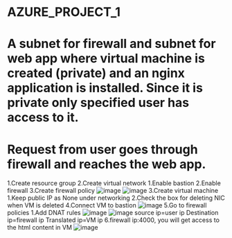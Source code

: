 # AZURE_PROJECT_1
# A subnet for firewall and subnet for web app where virtual machine is created (private) and an nginx application is installed. Since it is private only specified user has access to it.
# Request from user goes through firewall and reaches the web app. 
1.Create resource group
2.Create virtual network
  1.Enable bastion
  2.Enable firewall
  3.Create firewall policy
  ![image](https://github.com/AthullyaR/AZURE_PROJECT_1/assets/78737460/16f1bc52-e9b8-404e-a1a0-51bc45ce1bdd)
  ![image](https://github.com/AthullyaR/AZURE_PROJECT_1/assets/78737460/0b8d2ebe-a402-490b-ac3c-9404145ebb91)
3.Create virtual machine
  1.Keep public IP as None under networking
  2.Check the box for deleting NIC when VM is deleted
4.Connect VM to bastion
![image](https://github.com/AthullyaR/AZURE_PROJECT_1/assets/78737460/00a2550c-e84d-43d7-8892-fbe276c2ba96)
5.Go to firewall policies
  1.Add DNAT rules
  ![image](https://github.com/AthullyaR/AZURE_PROJECT_1/assets/78737460/53e9d227-9352-41ac-bef0-d1d1366091f5)
  ![image](https://github.com/AthullyaR/AZURE_PROJECT_1/assets/78737460/1e048987-0d99-4a07-a84d-75df566d79a2)
  source ip=user ip
  Destination ip=firewall ip
  Translated ip=VM ip
  6.firewall ip:4000, you will get access to the html content in VM
![image](https://github.com/AthullyaR/AZURE_PROJECT_1/assets/78737460/24bd88ed-784f-494c-909c-2c02f0a2a04c)






